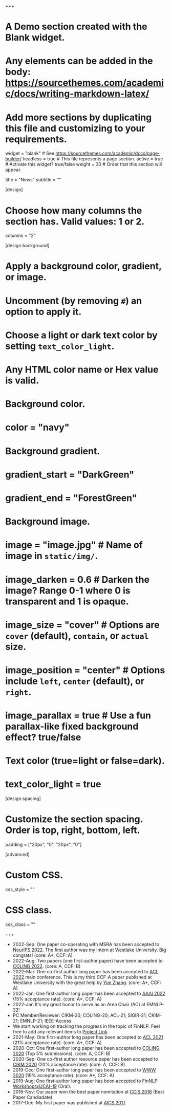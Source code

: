 +++
# A Demo section created with the Blank widget.
# Any elements can be added in the body: https://sourcethemes.com/academic/docs/writing-markdown-latex/
# Add more sections by duplicating this file and customizing to your requirements.

widget = "blank"  # See https://sourcethemes.com/academic/docs/page-builder/
headless = true  # This file represents a page section.
active = true  # Activate this widget? true/false
weight = 30  # Order that this section will appear.

title = "News"
subtitle = ""

[design]
  # Choose how many columns the section has. Valid values: 1 or 2.
  columns = "2"

[design.background]
  # Apply a background color, gradient, or image.
  #   Uncomment (by removing `#`) an option to apply it.
  #   Choose a light or dark text color by setting `text_color_light`.
  #   Any HTML color name or Hex value is valid.

  # Background color.
  # color = "navy"
  
  # Background gradient.
  # gradient_start = "DarkGreen"
  # gradient_end = "ForestGreen"
  
  # Background image.
  # image = "image.jpg"  # Name of image in `static/img/`.
  # image_darken = 0.6  # Darken the image? Range 0-1 where 0 is transparent and 1 is opaque.
  # image_size = "cover"  #  Options are `cover` (default), `contain`, or `actual` size.
  # image_position = "center"  # Options include `left`, `center` (default), or `right`.
  # image_parallax = true  # Use a fun parallax-like fixed background effect? true/false
  
  # Text color (true=light or false=dark).
  # text_color_light = true

[design.spacing]
  # Customize the section spacing. Order is top, right, bottom, left.
  padding = ["20px", "0", "20px", "0"]

[advanced]
 # Custom CSS. 
 css_style = ""
 
 # CSS class.
 css_class = ""

+++
* 2022-Sep: One paper co-operating with MSRA has been accepted to [NeurIPS 2022](https://arxiv.org/pdf/2208.07204/). The first author was my intern at Westlake University. Big congrats! (core: A*, CCF: A)
* 2022-Aug: Two papers (one first-author paper) have been accepted to [COLING 2022](https://coling2022.org/). (core: A, CCF: B)
* 2022-Mar: One co-first author long paper has been accepted to [ACL 2022](https://www.2022.aclweb.org/) main conference. This is my third CCF-A paper published at Westlake University with the great help by [Yue Zhang](https://frcchang.github.io/). (core: A*, CCF: A)
* 2022-Jan: One first-author long paper has been accepted to [AAAI 2022](https://www.aaai.org/AAAI22Papers/AAAI-4799.YangL.pdf) (15% acceptance rate).
(core: A*, CCF: A)
* 2022-Jan It's my great honor to serve as an Area Chair (AC) at EMNLP-22!
* PC Member/Reviewer: CIKM-20; COLING-20; ACL-21; SIGIR-21; CKIM-21; EMNLP-21; IEEE-Access
* We start working on tracking the progress in the topic of FinNLP. Feel free to add any relevant items to [Project Link](https://github.com/YangLinyi/FinNLP-Progress)
* 2021-May: One first-author long paper has been accepted to [ACL 2021](https://2021.aclweb.org/) (21% acceptance rate).
(core: A*, CCF: A)
* 2020-Oct: One first-author long paper has been accepted to [COLING 2020](https://coling2020.org/) (Top 5% submissions).
(core: A, CCF: B)
* 2020-Sep: One co-first author resource paper has been accepted to [CIKM 2020](https://www.cikm2020.org/accepted-papers/accepted-resource-track-papers/) (20% acceptance rate).
(core: A, CCF: B)
* 2019-Dec: One first-author long paper has been accepted to [WWW 2020](https://www2020.citi.sinica.edu.tw/schedule/) (19% acceptance rate).
(core: A*, CCF: A)
* 2019-Aug: One first-author long paper has been accepted to [FinNLP Workshop@IJCAI-19](https://sites.google.com/nlg.csie.ntu.edu.tw/finnlp/) (Oral).
* 2018-Nov: Our paper won the best paper nomitation at [CCIS 2018](http://ccis2018.csp.escience.cn/dct/page/1) (Best Paper Candiadate).
* 2017-Dec: My first paper was published at [AICS 2017](http://aiai.ucd.ie/aics2017/index.html).


<!-- Welcome to the **Academic Kickstart** template!

Follow our [Getting Started](https://sourcethemes.com/academic/docs/get-started/) and [Page Builder](https://sourcethemes.com/academic/docs/widgets/) guides to easily personalize the template and then [add your own content](https://sourcethemes.com/academic/docs/managing-content/).

For inspiration, check out [the Markdown files](https://sourcethemes.com/academic/docs/install/#demo-content) which power the [personal demo](https://academic-demo.netlify.com/). The easiest way to publish your new site to the internet is with [Netlify](https://sourcethemes.com/academic/docs/deployment/).

- [View the documentation](https://sourcethemes.com/academic/docs/)
- [Ask a question](http://discuss.gohugo.io/)
- [Request a feature or report a bug](https://github.com/gcushen/hugo-academic/issues)
- Updating? View the [Update Guide](https://sourcethemes.com/academic/docs/update/) and [Release Notes](https://sourcethemes.com/academic/updates/)
- Support development of Academic:
  - [Donate a coffee](https://paypal.me/cushen)
  - [Become a backer on Patreon](https://www.patreon.com/cushen)
  - [Decorate your laptop or journal with an Academic sticker](https://www.redbubble.com/people/neutreno/works/34387919-academic)
  - [Wear the T-shirt](https://academic.threadless.com/)

{{% alert note %}}
This homepage section is an example of adding [elements](https://sourcethemes.com/academic/docs/writing-markdown-latex/) to the [*Blank* widget](https://sourcethemes.com/academic/docs/widgets/).

Backgrounds can be applied to any section. Here, the *background* option is set give a *color gradient*.

**To remove this section, delete `content/home/demo.md`.**
{{% /alert %}} -->
